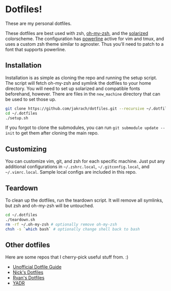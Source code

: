# Dotfiles!

These are my personal dotfiles.

These dotfiles are best used with zsh,
[oh-my-zsh](https://github.com/robbyrussell/oh-my-zsh), and the
[solarized](http://ethanschoonover.com/solarized) colorscheme. The configuration
has [powerline](https://github.com/powerline/powerline) active for vim and tmux,
and uses a custom zsh theme similar to agnoster. Thus you'll need to patch to a
font that supports powerline.

## Installation
Installation is as simple as cloning the repo and running the setup script. The
script will fetch oh-my-zsh and symlink the dotfiles to your home directory. You
will need to set up solarized and compatible fonts beforehand, however. There
are files in the `new_machine` directory that can be used to set those up.

```bash
git clone https://github.com/jakrach/dotfiles.git --recursive ~/.dotfiles
cd ~/.dotfiles
./setup.sh
```

If you forgot to clone the submodules, you can run `git submodule update --init`
to get them after cloning the main repo.

## Customizing
You can customize vim, git, and zsh for each specific machine. Just put any
additional configurations in `~/.zshrc.local`, `~/.gitconfig.local`, and
`~/.vimrc.local`. Sample local configs are included in this repo.

## Teardown
To clean up the dotfiles, run the teardown script. It will remove all symlinks,
but zsh and oh-my-zsh will be untouched.

```bash
cd ~/.dotfiles
./teardown.sh
rm -rf ~/.oh-my-zsh # optionally remove oh-my-zsh
chsh -s `which bash` # optionally change shell back to bash
```

## Other dotfiles
Here are some repos that I cherry-pick useful stuff from. :)
* [Unofficial Dotfile Guide](http://dotfiles.github.io/)
* [Nick's Dotfiles](https://github.com/nicksp/dotfiles)
* [Ryan's Dotfiles](https://github.com/ryanb/dotfiles)
* [YADR](https://github.com/skwp/dotfiles)

